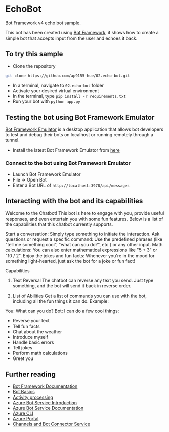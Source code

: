 ﻿# EchoBot

Bot Framework v4 echo bot sample.

This bot has been created using [Bot Framework](https://dev.botframework.com), it shows how to create a simple bot that accepts input from the user and echoes it back.

## To try this sample

- Clone the repository
```bash
git clone https://github.com/ap9155-hue/02.echo-bot.git
```
- In a terminal, navigate to `02.echo-bot` folder
- Activate your desired virtual environment
- In the terminal, type `pip install -r requirements.txt`
- Run your bot with `python app.py`

## Testing the bot using Bot Framework Emulator

[Bot Framework Emulator](https://github.com/microsoft/botframework-emulator) is a desktop application that allows bot developers to test and debug their bots on localhost or running remotely through a tunnel.

- Install the latest Bot Framework Emulator from [here](https://github.com/Microsoft/BotFramework-Emulator/releases)

### Connect to the bot using Bot Framework Emulator

- Launch Bot Framework Emulator
- File -> Open Bot
- Enter a Bot URL of `http://localhost:3978/api/messages`

## Interacting with the bot and its capabilities

Welcome to the Chatbot! This bot is here to engage with you, provide useful responses, and even entertain you with some fun features. Below is a list of the capabilities that this chatbot currently supports.

Start a conversation: Simply type something to initiate the interaction.
Ask questions or request a specific command: Use the predefined phrases (like "tell me something cool", "what can you do?", etc.) or any other input.
Math calculations: You can also enter mathematical expressions like "5 + 3" or "10 / 2".
Enjoy the jokes and fun facts: Whenever you're in the mood for something light-hearted, just ask the bot for a joke or fun fact!

Capabilities
1. Text Reversal
The chatbot can reverse any text you send. Just type something, and the bot will send it back in reverse order.

2. List of Abilities
Get a list of commands you can use with the bot, including all the fun things it can do.
Example:

You: What can you do?
Bot:
I can do a few cool things:
- Reverse your text
- Tell fun facts
- Chat about the weather
- Introduce myself
- Handle basic errors
- Tell jokes
- Perform math calculations
- Greet you

## Further reading

- [Bot Framework Documentation](https://docs.botframework.com)
- [Bot Basics](https://docs.microsoft.com/azure/bot-service/bot-builder-basics?view=azure-bot-service-4.0)
- [Activity processing](https://docs.microsoft.com/en-us/azure/bot-service/bot-builder-concept-activity-processing?view=azure-bot-service-4.0)
- [Azure Bot Service Introduction](https://docs.microsoft.com/azure/bot-service/bot-service-overview-introduction?view=azure-bot-service-4.0)
- [Azure Bot Service Documentation](https://docs.microsoft.com/azure/bot-service/?view=azure-bot-service-4.0)
- [Azure CLI](https://docs.microsoft.com/cli/azure/?view=azure-cli-latest)
- [Azure Portal](https://portal.azure.com)
- [Channels and Bot Connector Service](https://docs.microsoft.com/en-us/azure/bot-service/bot-concepts?view=azure-bot-service-4.0)
